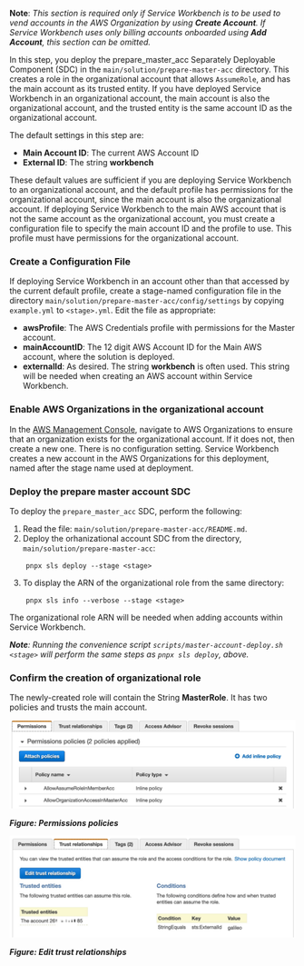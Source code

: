 **Note**: *This section is required only if Service Workbench is to be used to vend accounts in the AWS Organization by using **Create Account**. If Service Workbench uses only billing accounts onboarded using **Add Account**, this section can be omitted.*

In this step, you deploy the prepare_master_acc Separately Deployable Component (SDC) in the `main/solution/prepare-master-acc` directory. This creates a role in the organizational account that allows `AssumeRole`, and has the main account as its trusted entity. If you have deployed Service Workbench in an organizational account, the main account is also the organizational account, and the trusted entity is the same account ID as the organizational account.

The default settings in this step are:
* **Main Account ID**: The current AWS Account ID
* **External ID**: The string **workbench**

These default values are sufficient if you are deploying Service Workbench to an organizational account, and the default profile has permissions for the organizational account, since the main account is also the organizational account. If deploying Service Workbench to the main AWS account that is not the same account as the organizational account, you must create a configuration file to specify the main account ID and the profile to use. This profile must have permissions for the organizational account.

### Create a Configuration File

If deploying Service Workbench in an account other than that accessed by the current default profile, create a stage-named configuration file in the directory `main/solution/prepare-master-acc/config/settings` by copying `example.yml` to `<stage>.yml`.  Edit the file as appropriate:

* **awsProfile**: The AWS Credentials profile with permissions for the Master account.
* **mainAccountID**: The 12 digit AWS Account ID for the Main AWS account, where the solution is deployed.
* **externalId**: As desired.  The string **workbench** is often used.  This string will be needed when creating an AWS account within Service Workbench.

### Enable AWS Organizations in the organizational account

In the [AWS Management Console](https://aws.amazon.com/console/?nc2=type_a), navigate to AWS Organizations to ensure that an organization exists for the organizational account. If it does not, then create a new one. There is no configuration setting. Service Workbench creates a new account in the AWS Organizations for this deployment, named after the stage name used at deployment.


### Deploy the prepare master account SDC

To deploy the `prepare_master_acc` SDC, perform the following: 
 
1. Read the file: `main/solution/prepare-master-acc/README.md`.  
2. Deploy the orhanizational account SDC from the directory,  `main/solution/prepare-master-acc`:

```{.sh}
    pnpx sls deploy --stage <stage>
```

3. To display the ARN of the organizational role from the same directory:

```{.sh}
    pnpx sls info --verbose --stage <stage>
```

The organizational role ARN will be needed when adding accounts within Service Workbench.

_**Note**: Running the convenience script `scripts/master-account-deploy.sh <stage>` will perform the same steps as `pnpx sls deploy`, above._

### Confirm the creation of organizational role

The newly-created role will contain the String **MasterRole**. It has two policies and trusts the main account. 

![](../../../static/img/deployment/post_deployment/prepare_master_account_0.jpg)

_**Figure: Permissions policies**_

![](../../../static/img/deployment/post_deployment/prepare_master_account_1.jpg)

_**Figure: Edit trust relationships**_



